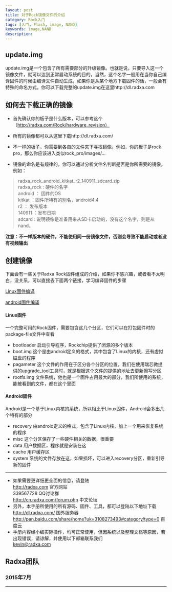 ```yaml
---
layout: post
title: 对于Rock镜像文件的介绍
category: Rock入门
tags: [入门, Flash, image, NAND]
keywords: image,NAND
description: 
---
```


## update.img

update.img是一个包含了所有需要部分的升级镜像。也就是说，只要导入这一个镜像文件，就可以达到正常启动系统的目的，当然，这个名字一般用在当你自己编译固件的时候由编译文件自动生成，如果你是从某个地方下载固件的话，一般会有特殊的命名方式。你可以下载完整的update.img在这里http://dl.radxa.com  

## 如何去下载正确的镜像  

* 首先确认你的板子是什么版本，可以参考这个（http://radxa.com/Rock/hardware_revision）  

* 所有的镜像都可以从这里下载http://dl.radxa.com/  

* 不一样的板子，你需要到各自的文件夹下寻找镜像。例如，你的板子是rock pro，那么你应该进入类似rock_pro/images/...  

* 镜像的命名是有规律的，你可以通过分析文件名判断是否是你所需要的镜像。例如：  

> 	radxa_rock_android_kitkat_r2_140911_sdcard.zip  
	radxa_rock  : 硬件的名字  
	android   ：  固件的OS  
	kitkat   ：固件所特有的别名，android4.4  
	r2  	： 发布版本  
	140911	：发布日期  
	sdcard	: 说明镜像是准备用来从SD卡启动的，没有这个名字，则是从nand。  

**注意：不一样版本的硬件，不能使用同一份镜像文件，否则会导致不能启动或者没有视频输出**  



## 创建镜像  

下面会有一些关于Radxa Rock固件组成的介绍，如果你不感兴趣，或者看不太明白，没关系，可以直接去下面两个链接，学习编译固件的步骤

[Linux固件编译](/2015/07/17/build-Linux-firework.html)

[android固件编译](/2015/07/17/build-android-firework.html)


#### Linux固件    

一个完整可用的Rock固件，需要包含这几个分区，它们可以在打包固件时的package-file文件中查看  

* bootloader			启动引导程序，Rockchip提供了闭源的多个版本  
* boot.img			这个是由android定义的格式，其中包含了Linux的内核，还有虚拟磁盘的程序  
* pagameter			这个文件的作用在于区分各个分区的位置，我们在使用瑞芯微提供的upgrade_tool工具时，就是根据这个文件的提供的地址去更新擦写分区  
* rootfs.img			文件系统，他也是一个固件占用最大的部分，我们所使用的系统，能被看到的文件，都在这个里面  



#### Android固件  

Android是一个基于Linux内核的系统，所以相比于Linux固件，Android会多出几个特有的部分

* recovery			由android定义的格式，包含了Linux内核，加上一个用来恢复系统的程序  
* misc				这个分区保存了一些硬件相关的数据，很重要  
* data				用户数据区，程序就是安装在这  
* cache				用户缓存区  
* system			系统的文件存放在这，如果损坏，可以进入recovery分区，重新引导新的固件  




--------------------------------------------------------------------
* 如果需要更详细更全面的信息，请登陆  
	http://radxa.com  						官方网站  
	339567728         						QQ讨论群  
	http://cn.radxa.com/forum.php					中文论坛  
* 另外，本手册所使用的所有源码、固件、工具，都可以登陆以下地址下载  
	http://dl.radxa.com/                             	      国外服务器  
	http://pan.baidu.com/share/home?uk=3108273493#category/type=0	百度云  
* 手册内容经小编实际操作，均可正常使用，但因系统以及整理文档等原因，若出现错误，请谅解，并使用以下邮箱联系我们  
	kevin@radxa.com  

## Radxa团队  

### 2015年7月  
--------------------------------------------------------------------

